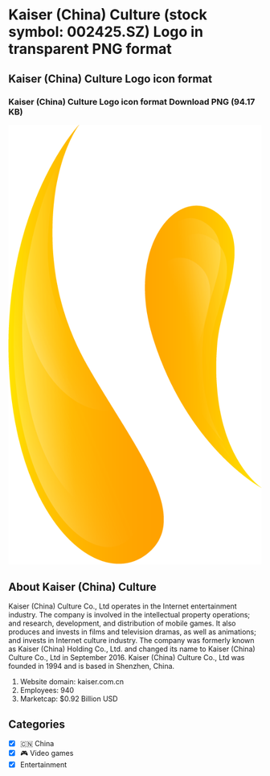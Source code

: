 # Kaiser (China) Culture (stock symbol: 002425.SZ) Logo in transparent PNG format

## Kaiser (China) Culture Logo icon format

### Kaiser (China) Culture Logo icon format Download PNG (94.17 KB)

![Kaiser (China) Culture Logo icon format Download PNG (94.17 KB)](/img/orig/002425.SZ-6dbeac22.png)

## About Kaiser (China) Culture

Kaiser (China) Culture Co., Ltd operates in the Internet entertainment industry. The company is involved in the intellectual property operations; and research, development, and distribution of mobile games. It also produces and invests in films and television dramas, as well as animations; and invests in Internet culture industry. The company was formerly known as Kaiser (China) Holding Co., Ltd. and changed its name to Kaiser (China) Culture Co., Ltd in September 2016. Kaiser (China) Culture Co., Ltd was founded in 1994 and is based in Shenzhen, China.

1. Website domain: kaiser.com.cn
2. Employees: 940
3. Marketcap: $0.92 Billion USD


## Categories
- [x] 🇨🇳 China
- [x] 🎮 Video games
- [x] Entertainment
